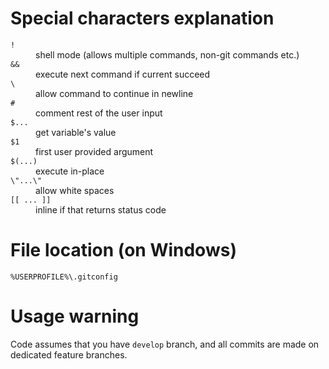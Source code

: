 # Special characters explanation

<dl>
  <dt><code>!</code></dt>
  <dd>shell mode (allows multiple commands, non-git commands etc.)</dd>

  <dt><code>&&</code></dt>
  <dd>execute next command if current succeed</dd>

  <dt><code>\</code></dt>
  <dd>allow command to continue in newline</dd>

  <dt><code>#</code></dt>
  <dd>comment rest of the user input</dd>

  <dt><code>$...</code></dt>
  <dd>get variable's value</dd>

  <dt><code>$1</code></dt>
  <dd>first user provided argument</dd>

  <dt><code>$(...)</code></dt>
  <dd>execute in-place</dd>

  <dt><code>\"...\"</code></dt>
  <dd>allow white spaces</dd>

  <dt><code>[[ ... ]]</code></dt>
  <dd>inline if that returns status code</dd>
</dl>

# File location (on Windows)

`%USERPROFILE%\.gitconfig`

# Usage warning

Code assumes that you have `develop` branch, and all commits are made on dedicated feature branches.
